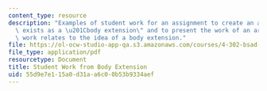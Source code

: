```yaml
---
content_type: resource
description: "Examples of student work for an assignment to create an art work that\
  \ exists as a \u201Cbody extension\" and to present the work of an artist whose\
  \ work relates to the idea of a body extension."
file: https://ol-ocw-studio-app-qa.s3.amazonaws.com/courses/4-302-bsad-foundations-in-the-visual-arts-fall-2003/55d9e7e115a0d31aa6c00b53b9334aef_foundfin.pdf
file_type: application/pdf
resourcetype: Document
title: Student Work from Body Extension
uid: 55d9e7e1-15a0-d31a-a6c0-0b53b9334aef
---
```

